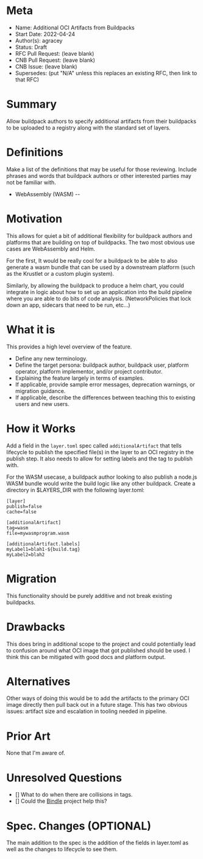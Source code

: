 # Meta
[meta]: #meta
- Name: Additional OCI Artifacts from Buildpacks
- Start Date: 2022-04-24
- Author(s): agracey
- Status: Draft <!-- Acceptable values: Draft, Approved, On Hold, Superseded -->
- RFC Pull Request: (leave blank)
- CNB Pull Request: (leave blank)
- CNB Issue: (leave blank)
- Supersedes: (put "N/A" unless this replaces an existing RFC, then link to that RFC)

# Summary
[summary]: #summary

Allow buildpack authors to specify additional artifacts from their buildpacks to be uploaded to a registry along with the standard set of layers. 


# Definitions
[definitions]: #definitions

Make a list of the definitions that may be useful for those reviewing. Include phrases and words that buildpack authors or other interested parties may not be familiar with.

- WebAssembly (WASM) -- 

# Motivation
[motivation]: #motivation

This allows for quiet a bit of additional flexibility for buildpack authors and platforms that are building on top of buildpacks. The two most obvious use cases are WebAssembly and Helm. 

For the first, It would be really cool for a buildpack to be able to also generate a wasm bundle that can be used by a downstream platform (such as the Krustlet or a custom plugin system). 

Similarly, by allowing the buildpack to produce a helm chart, you could integrate in logic about how to set up an application into the build pipeline where you are able to do bits of code analysis. (NetworkPolicies that lock down an app, sidecars that need to be run, etc...)


# What it is
[what-it-is]: #what-it-is

This provides a high level overview of the feature.

- Define any new terminology.
- Define the target persona: buildpack author, buildpack user, platform operator, platform implementor, and/or project contributor.
- Explaining the feature largely in terms of examples.
- If applicable, provide sample error messages, deprecation warnings, or migration guidance.
- If applicable, describe the differences between teaching this to existing users and new users.

# How it Works
[how-it-works]: #how-it-works

Add a field in the `layer.toml` spec called `additionalArtifact` that tells lifecycle to publish the specified file(s) in the layer to an OCI registry in the publish step. It also needs to allow for setting labels and the tag to publish with. 

For the WASM usecase, a buildpack author looking to also publish a node.js WASM bundle would write the build logic like any other buildpack. Create a directory in $LAYERS_DIR with the following layer.toml:

```
[layer]
publish=false
cache=false

[additionalArtifact]
tag=wasm
file=mywasmprogram.wasm

[additionalArtifact.labels]
myLabel1=blah1-${build.tag}
myLabel2=blah2
```


# Migration
[migration]: #migration

This functionality should be purely additive and not break existing buildpacks. 

# Drawbacks
[drawbacks]: #drawbacks

This does bring in additional scope to the project and could potentially lead to confusion around what OCI image that got published should be used. I think this can be mitigated with good docs and platform output. 

# Alternatives
[alternatives]: #alternatives

Other ways of doing this would be to add the artifacts to the primary OCI image directly then pull back out in a future stage. This has two obvious issues: artifact size and escalation in tooling needed in pipeline. 

# Prior Art
[prior-art]: #prior-art

None that I'm aware of.

# Unresolved Questions
[unresolved-questions]: #unresolved-questions

- [] What to do when there are collisions in tags.
- [] Could the [Bindle](https://github.com/deislabs/bindle) project help this?

# Spec. Changes (OPTIONAL)
[spec-changes]: #spec-changes

The main addition to the spec is the addition of the fields in layer.toml as well as the changes to lifecycle to see them.


